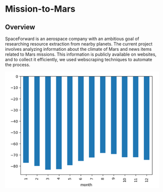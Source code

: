 # Mission-to-Mars

## Overview
SpaceForward is an aerospace company with an ambitious goal of researching resource extraction from nearby planets. The current project involves analyzing information about the climate of Mars and news items related to Mars missions. This information is publicly available on websites, and to collect it efficiently, we used webscraping techniques to automate the process.

![plot](avg_temo.png) 



